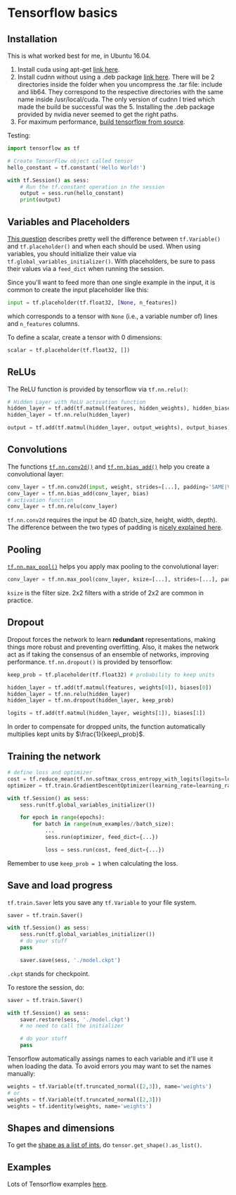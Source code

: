 # Tensorflow basics

## Installation

This is what worked best for me, in Ubuntu 16.04.


1. Install cuda using apt-get [link here](http://docs.nvidia.com/cuda/cuda-installation-guide-linux/index.html#axzz4pToHShYz).
2. Install cudnn without using a .deb package [link here](https://developer.nvidia.com/rdp/cudnn-download). There will be 2 directories inside the folder when you uncompress the .tar file: include and lib64. They correspond to the respective directories with the same name inside /usr/local/cuda. The only version of cudnn I tried which made the build be successful was the 5. Installing the .deb package provided by nvidia never seemed to get the right paths.
3. For maximum performance, [build tensorflow from source](https://gist.github.com/Brainiarc7/6d6c3f23ea057775b72c52817759b25c).


Testing:

```python
import tensorflow as tf

# Create TensorFlow object called tensor
hello_constant = tf.constant('Hello World!')

with tf.Session() as sess:
    # Run the tf.constant operation in the session
    output = sess.run(hello_constant)
    print(output)
```


## Variables and Placeholders

[This question](https://stackoverflow.com/questions/36693740/whats-the-difference-between-tf-placeholder-and-tf-variable) describes pretty well the difference between `tf.Variable()` and `tf.placeholder()` and when each should be used. When using variables, you should initialize their value via `tf.global_variables_initializer()`. With placeholders, be sure to pass their values via a `feed_dict` when running the session.

Since you'll want to feed more than one single example in the input, it is common to create the input placeholder like this:
```python
input = tf.placeholder(tf.float32, [None, n_features])
```
which corresponds to a tensor with `None` (i.e., a variable number of) lines and `n_features` columns.

To define a scalar, create a tensor with 0 dimensions:
```python
scalar = tf.placeholder(tf.float32, [])
```


## ReLUs

The ReLU function is provided by tensorflow via `tf.nn.relu()`:
```python
# Hidden Layer with ReLU activation function
hidden_layer = tf.add(tf.matmul(features, hidden_weights), hidden_biases)
hidden_layer = tf.nn.relu(hidden_layer)

output = tf.add(tf.matmul(hidden_layer, output_weights), output_biases)
```


## Convolutions

The functions [`tf.nn.conv2d()`](https://www.tensorflow.org/api_docs/python/tf/nn/conv2d) and [`tf.nn.bias_add()`](https://www.tensorflow.org/api_docs/python/tf/nn/bias_add) help you create a convolutional layer:
```python
conv_layer = tf.nn.conv2d(input, weight, strides=[...], padding='SAME|VALID')
conv_layer = tf.nn.bias_add(conv_layer, bias)
# activation function
conv_layer = tf.nn.relu(conv_layer)
```
`tf.nn.conv2d` requires the input be 4D (batch_size, height, width, depth). The difference between the two types of padding is [nicely explained here](https://stackoverflow.com/a/39371113/5103881).



## Pooling

[`tf.nn.max_pool()`](https://www.tensorflow.org/api_docs/python/tf/nn/max_pool) helps you apply max pooling to the convolutional layer:
```python
conv_layer = tf.nn.max_pool(conv_layer, ksize=[...], strides=[...], padding='SAME|VALID')
```
`ksize` is the filter size. 2x2 filters with a stride of 2x2 are common in practice.



## Dropout

Dropout forces the network to learn **redundant** representations, making things more robust and preventing overfitting. Also, it makes the network act as if taking the consensus of an ensemble of networks, improving performance. `tf.nn.dropout()` is provided by tensorflow:
```python
keep_prob = tf.placeholder(tf.float32) # probability to keep units

hidden_layer = tf.add(tf.matmul(features, weights[0]), biases[0])
hidden_layer = tf.nn.relu(hidden_layer)
hidden_layer = tf.nn.dropout(hidden_layer, keep_prob)

logits = tf.add(tf.matmul(hidden_layer, weights[1]), biases[1])
```

In order to compensate for dropped units, the function automatically multiplies kept units by $\frac{1}{keep\_prob}$.




## Training the network

```python
# define loss and optimizer
cost = tf.reduce_mean(tf.nn.softmax_cross_entropy_with_logits(logits=logits, labels=y))
optimizer = tf.train.GradientDescentOptimizer(learning_rate=learning_rate).minimize(cost)

with tf.Session() as sess:
    sess.run(tf.global_variables_initializer())

    for epoch in range(epochs):
        for batch in range(num_examples//batch_size):
            ...
            sess.run(optimizer, feed_dict={...})

            loss = sess.run(cost, feed_dict={...})
```
Remember to use `keep_prob = 1` when calculating the loss.




## Save and load progress
`tf.train.Saver` lets you save any `tf.Variable` to your file system.

```python
saver = tf.train.Saver()

with tf.Session() as sess:
    sess.run(tf.global_variables_initializer())
    # do your stuff
    pass

    saver.save(sess, './model.ckpt')
```
`.ckpt` stands for checkpoint.

To restore the session, do:
```python
saver = tf.train.Saver()

with tf.Session() as sess:
    saver.restore(sess, './model.ckpt')
    # no need to call the initializer

    # do your stuff
    pass
```

Tensorflow automatically assings names to each variable and it'll use it when loading the data. To avoid errors you may want to set the names manually:
```python
weights = tf.Variable(tf.truncated_normal([2,3]), name='weights')
# or
weights = tf.Variable(tf.truncated_normal([2,3]))
weights = tf.identity(weights, name='weights')
```


## Shapes and dimensions

To get the [shape as a list of ints](https://stackoverflow.com/a/40666375/5103881), do `tensor.get_shape().as_list()`.



## Examples
Lots of Tensorflow examples [here](https://github.com/aymericdamien/TensorFlow-Examples).
